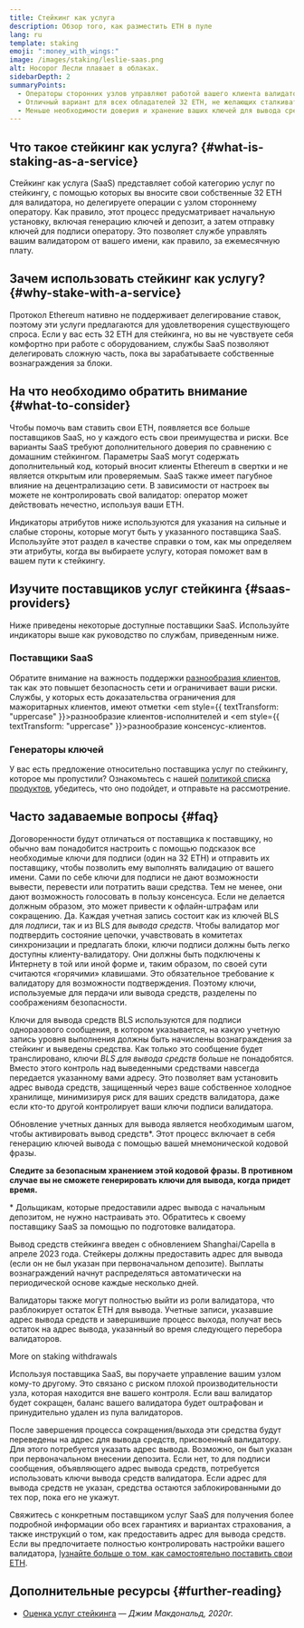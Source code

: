 ```yaml
---
title: Стейкинг как услуга
description: Обзор того, как разместить ETH в пуле
lang: ru
template: staking
emoji: ":money_with_wings:"
image: /images/staking/leslie-saas.png
alt: Носорог Лесли плавает в облаках.
sidebarDepth: 2
summaryPoints:
  - Операторы сторонних узлов управляют работой вашего клиента валидатора
  - Отличный вариант для всех обладателей 32 ETH, не желающих сталкиваться с техническими сложностями запуска узла
  - Меньше необходимости доверия и хранение ваших ключей для вывода средств
---
```


## Что такое стейкинг как услуга? {#what-is-staking-as-a-service}

Стейкинг как услуга (SaaS) представляет собой категорию услуг по стейкингу, с помощью которых вы вносите свои собственные 32 ETH для валидатора, но делегируете операции с узлом стороннему оператору. Как правило, этот процесс предусматривает начальную установку, включая генерацию ключей и депозит, а затем отправку ключей для подписи оператору. Это позволяет службе управлять вашим валидатором от вашего имени, как правило, за ежемесячную плату.

## Зачем использовать стейкинг как услугу? {#why-stake-with-a-service}

Протокол Ethereum нативно не поддерживает делегирование ставок, поэтому эти услуги предлагаются для удовлетворения существующего спроса. Если у вас есть 32 ETH для стейкинга, но вы не чувствуете себя комфортно при работе с оборудованием, службы SaaS позволяют делегировать сложную часть, пока вы зарабатываете собственные вознаграждения за блоки.

<CardGrid>
  <Card title="Ваш собственный валидатор" emoji=":desktop_computer:" description="Deposit your own 32 ETH to activate your own set of signing keys that will participate in Ethereum consensus. Monitor your progress with dashboards to watch those ETH rewards accumulate." />
  <Card title="Просто начать" emoji="🏁" description="Forget about hardware specs, setup, node maintenance and upgrades. SaaS providers let you outsource the hard part by uploading your own signing credentials, allowing them to run a validator on your behalf, for a small cost." />
  <Card title="Ограничьте свои риски" emoji=":shield:" description="In many cases users do not have to give up access to the keys that enable withdrawing or transferring staked funds. These are different from the signing keys, and can be stored separately to limit (but not eliminate) your risk as a staker." />
</CardGrid>

<StakingComparison page="saas" />

## На что необходимо обратить внимание {#what-to-consider}

Чтобы помочь вам ставить свои ETH, появляется все больше поставщиков SaaS, но у каждого есть свои преимущества и риски. Все варианты SaaS требуют дополнительного доверия по сравнению с домашним стейкингом. Параметры SaaS могут содержать дополнительный код, который вносит клиенты Ethereum в свертки и не является открытым или проверяемым. SaaS также имеет пагубное влияние на децентрализацию сети. В зависимости от настроек вы можете не контролировать свой валидатор: оператор может действовать нечестно, используя ваши ETH.

Индикаторы атрибутов ниже используются для указания на сильные и слабые стороны, которые могут быть у указанного поставщика SaaS. Используйте этот раздел в качестве справки о том, как мы определяем эти атрибуты, когда вы выбираете услугу, которая поможет вам в вашем пути к стейкингу.

<StakingConsiderations page="saas" />

## Изучите поставщиков услуг стейкинга {#saas-providers}

Ниже приведены некоторые доступные поставщики SaaS. Используйте индикаторы выше как руководство по службам, приведенным ниже.

<ProductDisclaimer />

### Поставщики SaaS

<StakingProductsCardGrid category="saas" />

Обратите внимание на важность поддержки [разнообразия клиентов](/developers/docs/nodes-and-clients/client-diversity/), так как это повышет безопасность сети и ограничивает ваши риски. Службы, у которых есть доказательства ограничения для мажоритарных клиентов, имеют отметки <em style={{ textTransform: "uppercase" }}>разнообразие клиентов-исполнителей</em> и <em style={{ textTransform: "uppercase" }}>разнообразие консенсус-клиентов</em>.

### Генераторы ключей

<StakingProductsCardGrid category="keyGen" />

У вас есть предложение относительно поставщика услуг по стейкингу, которое мы пропустили? Ознакомьтесь с нашей [политикой списка продуктов](/contributing/adding-staking-products/), убедитесь, что оно подойдет, и отправьте на рассмотрение.

## Часто задаваемые вопросы {#faq}

<ExpandableCard title="Кто хранит мои ключи?" eventCategory="SaasStaking" eventName="clicked who holds my keys">
Договоренности будут отличаться от поставщика к поставщику, но обычно вам понадобится настроить с помощью подсказок все необходимые ключи для подписи (один на 32 ETH) и отправить их поставщику, чтобы позволить ему выполнять валидацию от вашего имени. Сами по себе ключи для подписи не дают возможности вывести, перевести или потратить ваши средства. Тем не менее, они дают возможность голосовать в пользу консенсуса. Если не делается должным образом, это может привести к офлайн-штрафам или сокращению.
</ExpandableCard>

<ExpandableCard title="Итак, есть два набора ключей?" eventCategory="SaasStaking" eventName="clicked so there are two sets of keys">
Да. Каждая учетная запись состоит как из ключей BLS для <em>подписи</em>, так и из BLS для <em>вывода средств</em>. Чтобы валидатор мог подтвердить состояние цепочки, учавствовать в комитетах синхронизации и предлагать блоки, ключи подписи должны быть легко доступны клиенту-валидатору. Они должны быть подключены к Интернету в той или иной форме и, таким образом, по своей сути считаются «горячими» клавишами. Это обязательное требование к валидатору для возможности подтверждения. Поэтому ключи, используемые для пердачи или вывода средств, разделены по соображениям безопасности.

Ключи для вывода средств BLS используются для подписи одноразового сообщения, в котором указывается, на какую учетную запись уровня выполнения должны быть начислены вознаграждения за стейкинг и выведены средства. Как только это сообщение будет транслировано, ключи <em>BLS для вывода средств</em> больше не понадобятся. Вместо этого контроль над выведенными средствами навсегда передается указанному вами адресу. Это позволяет вам установить адрес вывода средств, защищенный через ваше собственное холодное хранилище, минимизируя риск для ваших средств валидатора, даже если кто-то другой контролирует ваши ключи подписи валидатора.

Обновление учетных данных для вывода является необходимым шагом, чтобы активировать вывод средств\*. Этот процесс включает в себя генерацию ключей вывода с помощью вашей мнемонической кодовой фразы.

<strong>Следите за безопасным хранением этой кодовой фразы. В противном случае вы не сможете генерировать ключи для вывода, когда придет время.</strong>

\* Дольщикам, которые предоставили адрес вывода с начальным депозитом, не нужно настраивать это. Обратитесь к своему поставщику SaaS за помощью по подготовке валидатора.
</ExpandableCard>

<ExpandableCard title="Когда я смогу выводить средства?" eventCategory="SaasStaking" eventName="clicked when can I withdraw">
Вывод средств стейкинга введен с обновлением Shanghai/Capella в апреле 2023 года. Стейкеры должны предоставить адрес для вывода (если он не был указан при первоначальном депозите). Выплаты вознаграждений начнут распределяться автоматически на периодической основе каждые несколько дней.

Валидаторы также могут полностью выйти из роли валидатора, что разблокирует остаток ЕТН для вывода. Учетные записи, указавшие адрес вывода средств и завершившие процесс выхода, получат весь остаток на адрес вывода, указанный во время следующего перебора валидаторов.

<ButtonLink to="/staking/withdrawals/">More on staking withdrawals</ButtonLink>
</ExpandableCard>

<ExpandableCard title="Что произойдет, если я подпаду под сокращение?" eventCategory="SaasStaking" eventName="clicked what happens if I get slashed">
Используя поставщика SaaS, вы поручаете управление вашим узлом кому-то другому. Это связано с риском плохой производительности узла, которая находится вне вашего контроля. Если ваш валидатор будет сокращен, баланс вашего валидатора будет оштрафован и принудительно удален из пула валидаторов.

После завершения процесса сокращения/выхода эти средства будут переведены на адрес для вывода средств, присвоенный валидатору. Для этого потребуется указать адрес вывода. Возможно, он был указан при первоначальном внесении депозита. Если нет, то для подписи сообщения, объявляющего адрес вывода средств, потребуется использовать ключи вывода средств валидатора. Если адрес для вывода средств не указан, средства остаются заблокированными до тех пор, пока его не укажут.

Свяжитесь с конкретным поставщиком услуг SaaS для получения более подробной информации обо всех гарантиях и вариантах страхования, а также инструкций о том, как предоставить адрес для вывода средств. Если вы предпочитаете полностью контролировать настройки вашего валидатора, <a href="/staking/solo/">lузнайте больше о том, как самостоятельно поставить свои ETH</a>.
</ExpandableCard>

## Дополнительные ресурсы {#further-reading}

- [Оценка услуг стейкинга](https://www.attestant.io/posts/evaluating-staking-services/) — _Джим Макдональд, 2020г._

